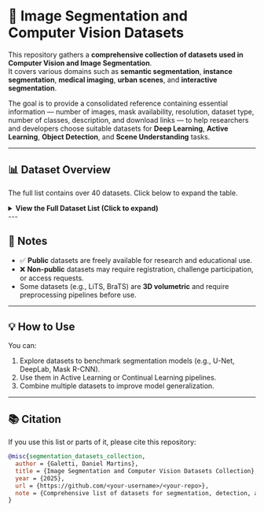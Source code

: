 # 🧠 Image Segmentation and Computer Vision Datasets

This repository gathers a **comprehensive collection of datasets used in Computer Vision and Image Segmentation**.  
It covers various domains such as **semantic segmentation**, **instance segmentation**, **medical imaging**, **urban scenes**, and **interactive segmentation**.

The goal is to provide a consolidated reference containing essential information — number of images, mask availability, resolution, dataset type, number of classes, description, and download links — to help researchers and developers choose suitable datasets for **Deep Learning**, **Active Learning**, **Object Detection**, and **Scene Understanding** tasks.

---

## 📊 Dataset Overview

The full list contains over 40 datasets. Click below to expand the table.

<details>
<summary><strong>View the Full Dataset List (Click to expand)</strong></summary>

| **Dataset Name** | **# Images** | **Masks** | **Size** | **Resolution** | **Kind of Dataset** | **# Classes** | **Description** | **Year** | **Link** | **Public?** |
|:-----------------|:--------------|:----------|:------------|:---------------------|:--------------------------------|:--------------|:----------------|:----------|:----------|:-----------:|
| VOC 2012 | 17,000 | ✅ Yes | 4 GB | 500×375 | Object Segmentation | 20 | Includes training/validation/test splits with per-pixel annotations and object labels. | 2012 | [Kaggle](https://www.kaggle.com/datasets/gopalbhattrai/pascal-voc-2012-dataset) | ✅ |
| CityScapes | 25,000 | ✅ Yes | 25 GB | 2048×1024 | Urban Segmentation | 30 | 50 different cities with pixel-level annotations for 30 classes. | 2016 | [Official Site](https://www.cityscapes-dataset.com/) | ✅ |
| COCO | 330,000 | ✅ Yes | 50 GB | Variable | Object Segmentation | 80 | Complex scenes with multiple object masks. | 2014 | [COCO](https://cocodataset.org/#home) | ✅ |
| LVIS | 164,000 | ✅ Yes | 25 GB | Variable | Instance Segmentation | 1,203 | Long-tail instance segmentation benchmark. | 2019 | [LVIS](https://www.lvisdataset.org/) | ✅ |
| ADE20K | 27,000 | ✅ Yes | 3 GB | Variable | Scene Parsing | 150 | Complete scene segmentation benchmark. | 2016 | [MIT CSAIL](https://ade20k.csail.mit.edu/) | ✅ |
| GTA V Synthetic | 25,000 | ✅ Yes | 180 GB | 1914×1052 | Synthetic Semantic Segmentation | 19 | Synthetic urban scenes from GTA V with perfect pixel annotations. | 2016 | [VISINF](https://download.visinf.tu-darmstadt.de/data/from_games/) | ✅ |
| **--- Medical Imaging ---** | | | | | | | | | | |
| BraTS | 3,000 (3D) | ✅ Yes | 200 GB | 240×240×155 | 3D Medical Segmentation | 3 | Brain tumor dataset with edema, necrosis, and active tumor labels. | 2012 | [CBICA](https://www.med.upenn.edu/cbica/brats2018/data.html) | ❌ |
| LiTS | 130 CT (3D) | ✅ Yes | 80 GB | 512×512×Z | 3D Medical Segmentation | 2 | 3D liver and lesion segmentation dataset. | 2017 | [CodaLab](https://competitions.codalab.org/competitions/17094) | ❌ |
| Kvasir-SEG | 1,000 | ✅ Yes | 2 GB | 576×720 | Medical Segmentation | 1 | Colorectal polyp dataset with binary masks. | 2020 | [Simula](https://datasets.simula.no/kvasir-seg/) | ✅ |
| Nuclei | 30,000 patches | ✅ Yes | 100 MB | 50×50 | Biomedical Segmentation | 1 | Cell nuclei dataset with binary masks. | 2018 | [Kaggle](https://www.kaggle.com/datasets/espsiyam/nuclei-image-segmentation) | ✅ |
| CVC-ClinicDB | 612 | ✅ Yes | 50 MB | 384×288 | Medical Segmentation | 1 | Colonoscopy frames for polyp detection. | 2015 | [Kaggle](https://www.kaggle.com/datasets/balraj98/cvcclinicdb) | ✅ |
| REFUGE2 | 1,200 | ✅ Yes | 3.8 GB | Variable | Medical Segmentation | 2 | Retinal disc and cup segmentation for glaucoma screening. | 2020 | [Challenge](https://refuge.grand-challenge.org/) | ✅ |
| ISIC | 1,203,225 | ✅ Yes | Variable | Variable | Medical (Dermatology) | 2–7 | Massive dataset for skin lesion segmentation. | 2016 | [ISIC Archive](https://www.isic-archive.com/) | ✅ |
| BrainMRI | 3,929 | ✅ Yes | 350 MB | 256×256 | Medical Segmentation | 1 | Brain tumor segmentation dataset. | 2020 | [Kaggle](https://www.kaggle.com/code/mateuszbuda/brain-segmentation-pytorch) | ✅ |
| LiverCT | 131 CT (3D) | ✅ Yes | 80 GB | 512×512×Z | 3D Medical Segmentation | 2 | CT scans for liver injury segmentation. | 2017 | [CodaLab](https://competitions.codalab.org/competitions/17094) | ✅ |
| RESC | 110 scans | ✅ Yes | 500 MB | Variable | Medical Segmentation | 3 | Retinal edema segmentation dataset. | 2018 | [GitHub](https://github.com/ShawnBIT/AI-Challenger-Retinal-Edema-Segmentation) | ✅ |
| TN3K | 3,500 | ✅ Yes | 200 MB | 400×400 | Medical Segmentation | 1 | Thyroid nodule ultrasound segmentation dataset. | 2022 | [Kaggle](https://www.kaggle.com/datasets/tjahan/tn3k-thyroid-nodule-region-segmentation-dataset) | ✅ |
| DDTI | 5,000 | ✅ Yes | 1.5 GB | Variable | Medical Segmentation | 1 | Panoramic dental x-rays for teeth segmentation. | 2022 | [Kaggle](https://www.kaggle.com/datasets/dasmehdixtr/ddti-thyroid-ultrasound-images) | ✅ |
| TG3K | 3,100 | ✅ Yes | 250 MB | 400×400 | Medical Segmentation | 1 | Ultrasound thyroid gland segmentation dataset. | 2022 | [OpenMedLab](https://github.com/openmedlab/Awesome-Medical-Dataset/blob/main/resources/TG3K) | ✅ |
| BUSI | 780 | ✅ Yes | 250 MB | 500×500 | Medical Segmentation | 3 | Breast ultrasound segmentation dataset. | 2019 | [Dataset Page](https://scholar.cu.edu.eg/?q=afahmy/pages/dataset) | ✅ |
| CHAOS | 80 scans (3D) | ✅ Yes | 20 GB | 512×512×Z | 3D Medical Segmentation | 4 | MRI and CT scans for liver, kidneys, and spleen segmentation. | 2019 | [CHAOS](https://chaos.grand-challenge.org/) | ✅ |
| ROCO | 81,000 | ❌ No | 8 GB | Variable | Medical Captioning | – | Radiology images paired with textual captions. | 2018 | [GitHub](https://github.com/razorx89/roco-dataset) | ✅ |
| MedPix | 59,000 | ❌ No | Variable | Variable | Medical Image Database | – | Clinical and diagnostic image archive. | 1999 | [MedPix](https://medpix.nlm.nih.gov/home) | ✅ |
| **--- Other Categories ---** | | | | | | | | | | |
| NLPR | 1,000 pairs | ✅ Yes | 998 MB | 640×480 | Salient Object Detection | 1 | Captured by Microsoft Kinect with indoor and outdoor scenes. | – | [HyperAI](https://hyper.ai/en/datasets/17525) | ✅ |
| PaviaU | 1 image | ❌ No | 100 MB | 610×340×103 | Spectral Classification | 9 | Hyperspectral image captured over Pavia, Italy. | – | [Kaggle](https://www.kaggle.com/datasets/syamkakarla/pavia-university-hsi) | ✅ |
| BSDS500 | 500 | ✅ Yes | 100 MB | Variable | Contour Detection | – | Human-annotated segmentation and contour detection benchmark. | – | [Kaggle](https://www.kaggle.com/datasets/balraj98/berkeley-segmentation-dataset-500-bsds500) | ✅ |
| NYUV2 | 1,449 | ✅ Yes | 5.5 GB | 640×480 | Indoor Scene Segmentation | 40 | RGB-D dataset captured using Microsoft Kinect. | 2012 | [NYU](https://cs.nyu.edu/~fergus/datasets/nyu_depth_v2.html) | ✅ |
| SUNRGBD | 10,335 | ✅ Yes | 60 GB | Variable | 2D/3D Segmentation | 37 | Densely annotated 3D indoor scenes. | 2015 | [Princeton](https://rgbd.cs.princeton.edu/) | ✅ |
| CamVid | 701 frames | ✅ Yes | 570 MB | 960×720 | Video Semantic Segmentation | 12 | First video dataset with pixel-level annotations for urban scenes. | 2008 | [CamVid](https://mi.eng.cam.ac.uk/research/projects/VideoRec/CamVid/) | ✅ |
| 300W-LP | 122,450 | ❌ No | 4 GB | Variable | Landmark Detection | 68 | Augmented version of 300W with rotated facial images. | 2016 | [TensorFlow](https://www.tensorflow.org/datasets/catalog/the300w_lp?hl=en) | ✅ |
| Visual Genome | 108,000 | ❌ No | 12 GB | Variable | Image Captioning | – | Object relationships and natural language annotations. | 2016 | [VG](https://homes.cs.washington.edu/~ranjay/visualgenome/index.html) | ✅ |
| ISPRS Vaihingen | 33 | ✅ Yes | 2 GB | ~2500×2000 | Aerial Image Segmentation | 6 | UHD aerial imagery with semantic labels. | 2012 | [ISPRS](https://www.isprs.org/resources/datasets/benchmarks/UrbanSemLab/2d-sem-label-vaihingen.aspx) | ✅ |
| NJU2K | 1,985 | ✅ Yes | 1.5 GB | Variable | Salient Object Detection | 1 | RGB image pairs for salient object detection. | 2014 | [HyperAI](https://hyper.ai/en/datasets/18303) | ✅ |
| STERE | 1,000 | ✅ Yes | 100 MB | 1024×768 | Object Detection | 1 | Stereo image pairs for object detection. | 2015 | [KITTI](https://www.cvlibs.net/datasets/kitti/eval_scene_flow.php?benchmark=stereo) | ✅ |
| GrabCut | 50 | ✅ Yes | 5 MB | Variable | Interactive Segmentation | 1 | Small dataset for interactive segmentation experiments. | 2004 | [GitHub](https://github.com/irllabs/grabcut) | ✅ |
| Awesome Medical Datasets | - | ✅ Yes | - | - | Medical Image Segmentation | - | A collection of multiple open medical datasets. | - | [OpenMedLab](https://github.com/openmedlab/Awesome-Medical-Dataset) | ✅ |
| USPS | 9,298 | ❌ No | 10 MB | 16×16 | Classification | 10 | Handwritten digit dataset from postal codes. | 1990 | [LibSVM](https://www.csie.ntu.edu.tw/~cjlin/libsvmtools/datasets/multiclass.html) | ✅ |
| MNIST | 70,000 | ❌ No | 15 MB | 28×28 | Classification | 10 | Classic handwritten digit dataset. | 1998 | [Kaggle](https://www.kaggle.com/datasets/hojjatk/mnist-dataset) | ✅ |
| BioID | 1,521 | ❌ No | 150 MB | 384×288 | Face Detection | 1 | Grayscale face localization dataset. | 1999 | [BioID](https://www.bioid.com/face-database/) | ✅ |

</details>
---

## 🧩 Notes

- ✅ **Public** datasets are freely available for research and educational use.  
- ❌ **Non-public** datasets may require registration, challenge participation, or access requests.  
- Some datasets (e.g., LiTS, BraTS) are **3D volumetric** and require preprocessing pipelines before use.

---

## 💡 How to Use

You can:
1. Explore datasets to benchmark segmentation models (e.g., U-Net, DeepLab, Mask R-CNN).
2. Use them in Active Learning or Continual Learning pipelines.
3. Combine multiple datasets to improve model generalization.

---

## 📚 Citation

If you use this list or parts of it, please cite this repository:

```bibtex
@misc{segmentation_datasets_collection,
  author = {Galetti, Daniel Martins},
  title = {Image Segmentation and Computer Vision Datasets Collection},
  year = {2025},
  url = {https://github.com/<your-username>/<your-repo>},
  note = {Comprehensive list of datasets for segmentation, detection, and scene understanding.}
}
